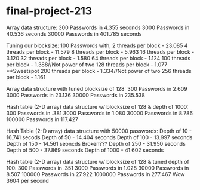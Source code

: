 # final-project-213
Array data structure:
300 Passwords in 4.355 seconds
3000 Passwords in 40.536 seconds
30000 Passwords in 401.785 seconds

Tuning our blocksize:
100 Passwords with,
2 threads per block - 23.085
4 threads per block - 11.579
8 threads per block - 5.963
16 threads per block - 3.120
32 threads per block - 1.580
64 threads per block - 1.124
100 threads per block - 1.388//Not power of two
128 threads per block - 1.077 **Sweetspot
200 threads per block - 1.334//Not power of two
256 threads per block - 1.161

Array data structure with tuned blocksize of 128:
300 Passwords in 2.609
3000 Passwords in 23.136
30000 Passwords in 235.538

Hash table (2-D array) data structure w/ blocksize of 128 & depth of 1000:
300 Passwords in .381
3000 Passwords in 1.080
30000 Passwords in 8.786
100000 Passwords in 117.427

Hash Table (2-D array) data structure with 50000 passwords:
Depth of 10 - 16.741 secods
Depth of 50 - 14.404 seconds
Depth of 100 - 13.997 seconds
Depth of 150 - 14.561 seoncds Broken???
Depth of 250 - 31.950 seconds
Depth of 500 - 37.869 seconds
Depth of 1000 - 41.602 seconds

Hash table (2-D array) data structure w/ blocksize of 128 & tuned depth of 100:
300 Passwords in .351
3000 Passwords in 1.028
30000 Passwords in 8.507
100000 Passwords in 27.922
1000000 Passwords in 277.467 Wow 3604 per second

